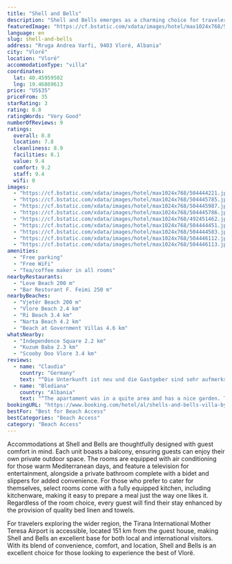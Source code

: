 ```yaml
---
title: "Shell and Bells"
description: "Shell and Bells emerges as a charming choice for travelers seeking comfort and convenience in Vlorë, situated merely 300 meters from the serene Vjetër Beach."
featuredImage: "https://cf.bstatic.com/xdata/images/hotel/max1024x768/504444221.jpg?k=b955aec88fd52540ea90b1baa4d575efa673f520e550a274e58fe2310a60b799&o=&hp=1"
language: en
slug: shell-and-bells
address: "Rruga Andrea Varfi, 9403 Vlorë, Albania"
city: "Vlorë"
location: "Vlorë"
accommodationType: "villa"
coordinates:
  lat: 40.45959502
  lng: 19.46869613
price: "US$35"
priceFrom: 35
starRating: 3
rating: 8.8
ratingWords: "Very Good"
numberOfReviews: 9
ratings:
  overall: 8.8
  location: 7.8
  cleanliness: 8.9
  facilities: 8.1
  value: 9.4
  comfort: 9.2
  staff: 9.4
  wifi: 0
images:
  - "https://cf.bstatic.com/xdata/images/hotel/max1024x768/504444221.jpg?k=b955aec88fd52540ea90b1baa4d575efa673f520e550a274e58fe2310a60b799&o=&hp=1"
  - "https://cf.bstatic.com/xdata/images/hotel/max1024x768/504445785.jpg?k=a981534af6c6fd31949457954d317439ad2c313f72c147c180d28cd76f75035a&o=&hp=1"
  - "https://cf.bstatic.com/xdata/images/hotel/max1024x768/504445987.jpg?k=4f6665b84f1acd31e0bc35c38a05c3218a6bdeca60ea8ce890ac14c5e1e5be5c&o=&hp=1"
  - "https://cf.bstatic.com/xdata/images/hotel/max1024x768/504445786.jpg?k=8353e1e6c6e49a8a1ef79083d43a7cc09237c79a10583e753506de138d6f72c1&o=&hp=1"
  - "https://cf.bstatic.com/xdata/images/hotel/max1024x768/492451462.jpg?k=4c886f668c0baf72b7b7eef4ce6bbcb7dd6af2b3589c1b76704071f9588b0edc&o=&hp=1"
  - "https://cf.bstatic.com/xdata/images/hotel/max1024x768/504444451.jpg?k=3b814f2ab1734929a9540fc58e237435232afb3bc7377ab04d5a1e3a840e9e88&o=&hp=1"
  - "https://cf.bstatic.com/xdata/images/hotel/max1024x768/504444583.jpg?k=0cbad6f4aabdf7c239c9fc192c16bf0428f2603f93f88dd7fe8a4ff45b7ce3bd&o=&hp=1"
  - "https://cf.bstatic.com/xdata/images/hotel/max1024x768/504446112.jpg?k=d9c875c38b33c3b3c2f2b399d0b936eccea36d33efc7f33ec4ef0fff28b66c52&o=&hp=1"
  - "https://cf.bstatic.com/xdata/images/hotel/max1024x768/504446113.jpg?k=7be0626d6193d7cd737cf8f9bb330d44dff2f6c067de394a6810bcff3fa5a427&o=&hp=1"
amenities:
  - "Free parking"
  - "Free WiFi"
  - "Tea/coffee maker in all rooms"
nearbyRestaurants:
  - "Love Beach 200 m"
  - "Bar Restorant F. Feimi 250 m"
nearbyBeaches:
  - "Vjetër Beach 200 m"
  - "Vlore Beach 2.4 km"
  - "Ri Beach 3.4 km"
  - "Narta Beach 4.2 km"
  - "Beach at Government Villas 4.6 km"
whatsNearby:
  - "Independence Square 2.2 km"
  - "Kuzum Baba 2.3 km"
  - "Scooby Doo Vlore 3.4 km"
reviews:
  - name: "Claudia"
    country: "Germany"
    text: "“Die Unterkunft ist neu und die Gastgeber sind sehr aufmerksam und freundlich. Ich habe die Außenküche geliebt und den schönen Garten. Zimmer ist sehr geräumig und alles ist einfach nur toll. Insbesondere für den Preis! Der Strand ist nah und es...”"
  - name: "Blediana"
    country: "Albania"
    text: "“The apartament was in a quite area and has a nice garden. The host was communicative and everything went well”"
bookingURL: "https://www.booking.com/hotel/al/shells-and-bells-villa-by-serene-stay.en-gb.html?aid=8035640"
bestFor: "Best for Beach Access"
bestCategories: "Beach Access"
category: "Beach Access"
---
```


Accommodations at Shell and Bells are thoughtfully designed with guest comfort in mind. Each unit boasts a balcony, ensuring guests can enjoy their own private outdoor space. The rooms are equipped with air conditioning for those warm Mediterranean days, and feature a television for entertainment, alongside a private bathroom complete with a bidet and slippers for added convenience. For those who prefer to cater for themselves, select rooms come with a fully equipped kitchen, including kitchenware, making it easy to prepare a meal just the way one likes it. Regardless of the room choice, every guest will find their stay enhanced by the provision of quality bed linen and towels.

For travelers exploring the wider region, the Tirana International Mother Teresa Airport is accessible, located 151 km from the guest house, making Shell and Bells an excellent base for both local and international visitors. With its blend of convenience, comfort, and location, Shell and Bells is an excellent choice for those looking to experience the best of Vlorë.